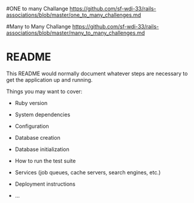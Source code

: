 #ONE to many Challange 
https://github.com/sf-wdi-33/rails-associations/blob/master/one_to_many_challenges.md

#Many to Many Challange 
https://github.com/sf-wdi-33/rails-associations/blob/master/many_to_many_challenges.md

# README

This README would normally document whatever steps are necessary to get the
application up and running.

Things you may want to cover:

* Ruby version

* System dependencies

* Configuration

* Database creation

* Database initialization

* How to run the test suite

* Services (job queues, cache servers, search engines, etc.)

* Deployment instructions

* ...
